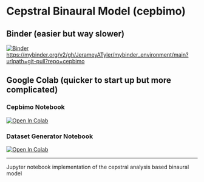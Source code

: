 # Cepstral Binaural Model (cepbimo)
## Binder (easier but way slower)
[![Binder](https://mybinder.org/badge_logo.svg)](https://mybinder.org/v2/gh/JerameyATyler/cepbimo.git/HEAD) 
https://mybinder.org/v2/gh/JerameyATyler/mybinder_environment/main?urlpath=git-pull?repo=cepbimo
## Google Colab (quicker to start up but more complicated)
### Cepbimo Notebook
[![Open In Colab](https://colab.research.google.com/assets/colab-badge.svg)](https://colab.research.google.com/github/JerameyATyler/cepbimo/blob/main/cepbimo/cepbimo.ipynb)
### Dataset Generator Notebook
[![Open In Colab](https://colab.research.google.com/assets/colab-badge.svg)](https://colab.research.google.com/github/JerameyATyler/cepbimo/blob/main/cepbimo/dataset.ipynb)

***
Jupyter notebook implementation of the cepstral analysis based binaural model
